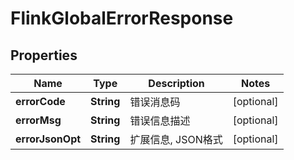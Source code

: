 
# FlinkGlobalErrorResponse

## Properties
Name | Type | Description | Notes
------------ | ------------- | ------------- | -------------
**errorCode** | **String** | 错误消息码 |  [optional]
**errorMsg** | **String** | 错误信息描述 |  [optional]
**errorJsonOpt** | **String** | 扩展信息, JSON格式 |  [optional]



